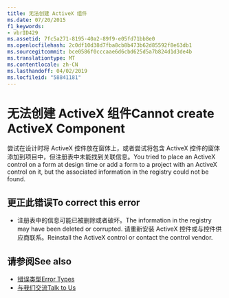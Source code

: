 ```yaml
---
title: 无法创建 ActiveX 组件
ms.date: 07/20/2015
f1_keywords:
- vbrID429
ms.assetid: 7fc5a271-8195-40a2-89f9-e05fd71bb8e0
ms.openlocfilehash: 2c0df10d38d7fba8cb8b473b62d85592f8e63db1
ms.sourcegitcommit: bce0586f0cccaae6d6cbd625d5a7b824d1d3de4b
ms.translationtype: MT
ms.contentlocale: zh-CN
ms.lasthandoff: 04/02/2019
ms.locfileid: "58841181"
---
```

# <a name="cannot-create-activex-component"></a><span data-ttu-id="c0645-102">无法创建 ActiveX 组件</span><span class="sxs-lookup"><span data-stu-id="c0645-102">Cannot create ActiveX Component</span></span>
<span data-ttu-id="c0645-103">尝试在设计时将 ActiveX 控件放在窗体上，或者尝试将包含 ActiveX 控件的窗体添加到项目中，但注册表中未能找到关联信息。</span><span class="sxs-lookup"><span data-stu-id="c0645-103">You tried to place an ActiveX control on a form at design time or add a form to a project with an ActiveX control on it, but the associated information in the registry could not be found.</span></span>  
  
## <a name="to-correct-this-error"></a><span data-ttu-id="c0645-104">更正此错误</span><span class="sxs-lookup"><span data-stu-id="c0645-104">To correct this error</span></span>  
  
-   <span data-ttu-id="c0645-105">注册表中的信息可能已被删除或者破坏。</span><span class="sxs-lookup"><span data-stu-id="c0645-105">The information in the registry may have been deleted or corrupted.</span></span> <span data-ttu-id="c0645-106">请重新安装 ActiveX 控件或与控件供应商联系。</span><span class="sxs-lookup"><span data-stu-id="c0645-106">Reinstall the ActiveX control or contact the control vendor.</span></span>  
  
## <a name="see-also"></a><span data-ttu-id="c0645-107">请参阅</span><span class="sxs-lookup"><span data-stu-id="c0645-107">See also</span></span>

- [<span data-ttu-id="c0645-108">错误类型</span><span class="sxs-lookup"><span data-stu-id="c0645-108">Error Types</span></span>](../../../visual-basic/programming-guide/language-features/error-types.md)
- [<span data-ttu-id="c0645-109">与我们交流</span><span class="sxs-lookup"><span data-stu-id="c0645-109">Talk to Us</span></span>](/visualstudio/ide/talk-to-us)
